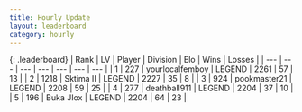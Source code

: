 ```yaml
---
title: Hourly Update
layout: leaderboard
category: hourly
---
```


{: .leaderboard}
| Rank | LV | Player | Division | Elo | Wins | Losses |
| --- | --- | --- | --- | --- | --- | --- |
| <span data-change="0">1</span> | 227 | <span title="ID: 719486">yourlocalfemboy</span> | LEGEND | <span data-change="0">2261</span> | <span data-change="0">57</span> | <span data-change="0">13</span> |
| <span data-change="0">2</span> | 1218 | <span title="ID: 402846">Sktima II</span> | LEGEND | <span data-change="9">2227</span> | <span data-change="2">35</span> | <span data-change="0">8</span> |
| <span data-change="0">3</span> | 924 | <span title="ID: 652474">pookmaster21</span> | LEGEND | <span data-change="0">2208</span> | <span data-change="0">59</span> | <span data-change="0">25</span> |
| <span data-change="0">4</span> | 277 | <span title="ID: 583838">deathball911</span> | LEGEND | <span data-change="0">2204</span> | <span data-change="0">37</span> | <span data-change="0">10</span> |
| <span data-change="0">5</span> | 196 | <span title="ID: 693106">Buka JIox</span> | LEGEND | <span data-change="0">2204</span> | <span data-change="0">64</span> | <span data-change="0">23</span> |
